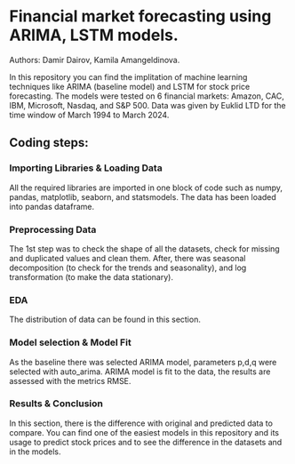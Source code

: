 # Financial market forecasting using ARIMA, LSTM models.

Authors: Damir Dairov, Kamila Amangeldinova.

In this repository you can find the implitation of machine learning techniques like ARIMA (baseline model) and LSTM for stock price forecasting. The models were tested on 6 financial markets: Amazon, CAC, IBM, Microsoft, Nasdaq, and S&P 500. Data was given by Euklid LTD for the time window of March 1994 to March 2024.

## Coding steps:
### Importing Libraries & Loading Data
All the required libraries are imported in one block of code such as numpy, pandas, matplotlib, seaborn, and statsmodels. The data has been loaded into pandas dataframe.

### Preprocessing Data
The 1st step was to check the shape of all the datasets, check for missing and duplicated values and clean them. After, there was seasonal decomposition (to check for the trends and seasonality), and log transformation (to make the data stationary).

### EDA
The distribution of data can be found in this section.

### Model selection & Model Fit
As the baseline there was selected ARIMA model, parameters p,d,q were selected with auto_arima. ARIMA model is fit to the data, the results are assessed with the metrics RMSE.

### Results & Conclusion
In this section, there is the difference with original and predicted data to compare. You can find one of the easiest models in this repository and its usage to predict stock prices and to see the difference in the datasets and in the models. 
